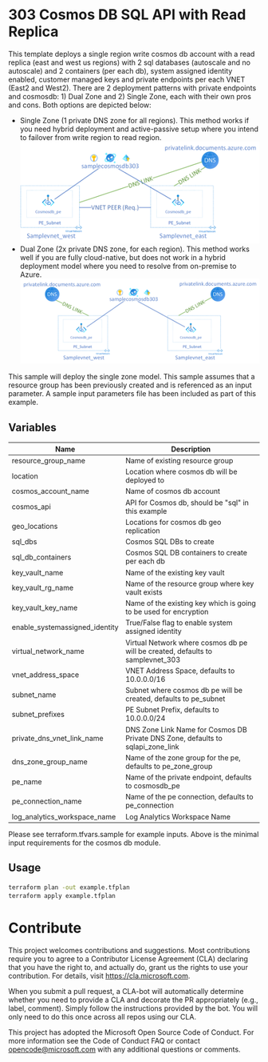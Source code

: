 # 303 Cosmos DB SQL API with Read Replica
This template deploys a single region write cosmos db account with a read replica (east and west us regions) with 2 sql databases (autoscale and no autoscale) and 2 containers (per each db), system assigned identity enabled, customer managed keys and private endpoints per each VNET (East2 and West2). There are 2 deployment patterns with private endpoints and cosmosdb: 1) Dual Zone and 2) Single Zone, each with their own pros and cons. Both options are depicted below:
- Single Zone (1 private DNS zone for all regions). This method works if you need hybrid deployment and active-passive setup where you intend to failover from write region to read region. 
![303-secured-cosmosdb-single-zone.png](303-secured-cosmosdb-single-zone.png)
- Dual Zone (2x private DNS zone, for each region). This method works well if you are fully cloud-native, but does not work in a hybrid deployment model where you need to resolve from on-premise to Azure. 
![303-secured-cosmosdb-dual-zone.png](303-secured-cosmosdb-dual-zone.png)


This sample will deploy the single zone model. This sample assumes that a resource group has been previously created and is referenced as an input parameter. A sample input parameters file has been included as part of this example.

## Variables 
| Name | Description |
|-|-|
| resource_group_name | Name of existing resource group |
| location | Location where cosmos db will be deployed to | 
| cosmos_account_name | Name of cosmos db account | 
| cosmos_api | API for Cosmos db, should be "sql" in this example | 
| geo_locations | Locations for cosmos db geo replication | 
| sql_dbs | Cosmos SQL DBs to create | 
| sql_db_containers | Cosmos SQL DB containers to create per each db |
| key_vault_name | Name of the existing key vault | 
| key_vault_rg_name | Name of the resource group where key vault exists | 
| key_vault_key_name | Name of the existing key which is going to be used for encryption |  
| enable_systemassigned_identity | True/False flag to enable system assigned identity | 
| virtual_network_name | Virtual Network where cosmos db pe will be created, defaults to samplevnet_303 |
| vnet_address_space | VNET Address Space, defaults to 10.0.0.0/16 | 
| subnet_name | Subnet where cosmos db pe will be created, defaults to pe_subnet| 
| subnet_prefixes | PE Subnet Prefix, defaults to 10.0.0.0/24 | 
| private_dns_vnet_link_name | DNS Zone Link Name for Cosmos DB Private DNS Zone, defaults to sqlapi_zone_link | 
| dns_zone_group_name | Name of the zone group for the pe, defaults to pe_zone_group | 
| pe_name | Name of the private endpoint, defaults to cosmosdb_pe | 
| pe_connection_name | Name of the pe connection, defaults to pe_connection | 
| log_analytics_workspace_name | Log Analytics Workspace Name | 

Please see terraform.tfvars.sample for example inputs. Above is the minimal input requirements for the cosmos db module. 

## Usage
```bash
terraform plan -out example.tfplan
terraform apply example.tfplan
```

# Contribute
This project welcomes contributions and suggestions. Most contributions require you to agree to a Contributor License Agreement (CLA) declaring that you have the right to, and actually do, grant us the rights to use your contribution. For details, visit https://cla.microsoft.com.

When you submit a pull request, a CLA-bot will automatically determine whether you need to provide a CLA and decorate the PR appropriately (e.g., label, comment). Simply follow the instructions provided by the bot. You will only need to do this once across all repos using our CLA.

This project has adopted the Microsoft Open Source Code of Conduct. For more information see the Code of Conduct FAQ or contact opencode@microsoft.com with any additional questions or comments.
